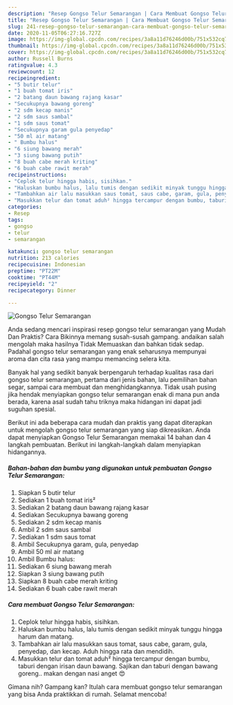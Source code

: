 ```yaml
---
description: "Resep Gongso Telur Semarangan | Cara Membuat Gongso Telur Semarangan Yang Menggugah Selera"
title: "Resep Gongso Telur Semarangan | Cara Membuat Gongso Telur Semarangan Yang Menggugah Selera"
slug: 241-resep-gongso-telur-semarangan-cara-membuat-gongso-telur-semarangan-yang-menggugah-selera
date: 2020-11-05T06:27:16.727Z
image: https://img-global.cpcdn.com/recipes/3a8a11d76246d00b/751x532cq70/gongso-telur-semarangan-foto-resep-utama.jpg
thumbnail: https://img-global.cpcdn.com/recipes/3a8a11d76246d00b/751x532cq70/gongso-telur-semarangan-foto-resep-utama.jpg
cover: https://img-global.cpcdn.com/recipes/3a8a11d76246d00b/751x532cq70/gongso-telur-semarangan-foto-resep-utama.jpg
author: Russell Burns
ratingvalue: 4.3
reviewcount: 12
recipeingredient:
- "5 butir telur"
- "1 buah tomat iris"
- "2 batang daun bawang rajang kasar"
- "Secukupnya bawang goreng"
- "2 sdm kecap manis"
- "2 sdm saus sambal"
- "1 sdm saus tomat"
- "Secukupnya garam gula penyedap"
- "50 ml air matang"
- " Bumbu halus"
- "6 siung bawang merah"
- "3 siung bawang putih"
- "8 buah cabe merah kriting"
- "6 buah cabe rawit merah"
recipeinstructions:
- "Ceplok telur hingga habis, sisihkan."
- "Haluskan bumbu halus, lalu tumis dengan sedikit minyak tunggu hingga harum dan matang."
- "Tambahkan air lalu masukkan saus tomat, saus cabe, garam, gula, penyedap, dan kecap. Aduh hingga rata dan mendidih."
- "Masukkan telur dan tomat aduh² hingga tercampur dengan bumbu, taburi dengan irisan daun bawang. Sajikan dan taburi dengan bawang goreng.. makan dengan nasi anget 😍"
categories:
- Resep
tags:
- gongso
- telur
- semarangan

katakunci: gongso telur semarangan 
nutrition: 213 calories
recipecuisine: Indonesian
preptime: "PT22M"
cooktime: "PT44M"
recipeyield: "2"
recipecategory: Dinner

---
```



![Gongso Telur Semarangan](https://img-global.cpcdn.com/recipes/3a8a11d76246d00b/751x532cq70/gongso-telur-semarangan-foto-resep-utama.jpg)

Anda sedang mencari inspirasi resep gongso telur semarangan yang Mudah Dan Praktis? Cara Bikinnya memang susah-susah gampang. andaikan salah mengolah maka hasilnya Tidak Memuaskan dan bahkan tidak sedap. Padahal gongso telur semarangan yang enak seharusnya mempunyai aroma dan cita rasa yang mampu memancing selera kita.

Banyak hal yang sedikit banyak berpengaruh terhadap kualitas rasa dari gongso telur semarangan, pertama dari jenis bahan, lalu pemilihan bahan segar, sampai cara membuat dan menghidangkannya. Tidak usah pusing jika hendak menyiapkan gongso telur semarangan enak di mana pun anda berada, karena asal sudah tahu triknya maka hidangan ini dapat jadi suguhan spesial.




Berikut ini ada beberapa cara mudah dan praktis yang dapat diterapkan untuk mengolah gongso telur semarangan yang siap dikreasikan. Anda dapat menyiapkan Gongso Telur Semarangan memakai 14 bahan dan 4 langkah pembuatan. Berikut ini langkah-langkah dalam menyiapkan hidangannya.

<!--inarticleads1-->

##### Bahan-bahan dan bumbu yang digunakan untuk pembuatan Gongso Telur Semarangan:

1. Siapkan 5 butir telur
1. Sediakan 1 buah tomat iris²
1. Sediakan 2 batang daun bawang rajang kasar
1. Sediakan Secukupnya bawang goreng
1. Sediakan 2 sdm kecap manis
1. Ambil 2 sdm saus sambal
1. Sediakan 1 sdm saus tomat
1. Ambil Secukupnya garam, gula, penyedap
1. Ambil 50 ml air matang
1. Ambil  Bumbu halus:
1. Sediakan 6 siung bawang merah
1. Siapkan 3 siung bawang putih
1. Siapkan 8 buah cabe merah kriting
1. Sediakan 6 buah cabe rawit merah




<!--inarticleads2-->

##### Cara membuat Gongso Telur Semarangan:

1. Ceplok telur hingga habis, sisihkan.
1. Haluskan bumbu halus, lalu tumis dengan sedikit minyak tunggu hingga harum dan matang.
1. Tambahkan air lalu masukkan saus tomat, saus cabe, garam, gula, penyedap, dan kecap. Aduh hingga rata dan mendidih.
1. Masukkan telur dan tomat aduh² hingga tercampur dengan bumbu, taburi dengan irisan daun bawang. Sajikan dan taburi dengan bawang goreng.. makan dengan nasi anget 😍




Gimana nih? Gampang kan? Itulah cara membuat gongso telur semarangan yang bisa Anda praktikkan di rumah. Selamat mencoba!
